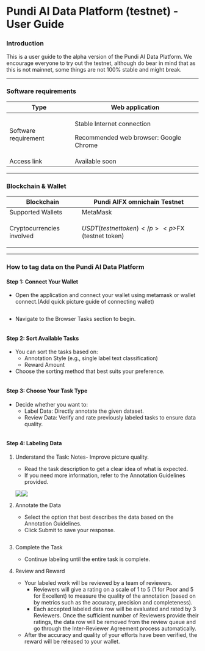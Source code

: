 # Pundi AI Data Platform (testnet) - User Guide

### Introduction <a href="#introduction" id="introduction"></a>

This is a user guide to the alpha version of the Pundi AI Data Platform. We encourage everyone to try out the testnet, although do bear in mind that as this is not mainnet, some things are not 100% stable and might break.

***

### Software requirements <a href="#software-requirements" id="software-requirements"></a>

| Type                 | Web application                                                                |
| -------------------- | ------------------------------------------------------------------------------ |
| Software requirement | <p>Stable Internet connection</p><p>Recommended web browser: Google Chrome</p> |
| Access link          | Available soon                                                                 |

***

### Blockchain & Wallet <a href="#blockchain-and-wallet" id="blockchain-and-wallet"></a>

| Blockchain                | Pundi AIFX omnichain Testnet                           |
| ------------------------- | ------------------------------------------------------ |
| Supported Wallets         | MetaMask                                               |
| Cryptocurrencies involved | <p>$USDT (testnet token)</p><p>$FX (testnet token)</p> |

***

### How to tag data on the Pundi AI Data Platform <a href="#how-to-tag-data-on-the-pundi-ai-data-platform" id="how-to-tag-data-on-the-pundi-ai-data-platform"></a>

#### Step 1: Connect Your Wallet <a href="#step-1-connect-your-wallet" id="step-1-connect-your-wallet"></a>

* Open the application and connect your wallet using metamask or wallet connect.(Add quick picture guide of connecting wallet)

<figure><img src="https://lh7-rt.googleusercontent.com/docsz/AD_4nXeZwyKX_G7N2rJ1eH11zkjxIY5ORIs5EEgPMal6HsHEXI3Z-_BfqBZkdYpWfQuCBLgkXX7z6HoivUuJYENwcdpmu6DyohssmBnKL_qFn1skFdBvt5sV2YvWcUOJBvSvhXNkPUTRAw?key=a8bNWxiNraXHReGKweoFdC-A" alt=""><figcaption></figcaption></figure>

* Navigate to the Browser Tasks section to begin.

<figure><img src="https://lh7-rt.googleusercontent.com/docsz/AD_4nXeZwyKX_G7N2rJ1eH11zkjxIY5ORIs5EEgPMal6HsHEXI3Z-_BfqBZkdYpWfQuCBLgkXX7z6HoivUuJYENwcdpmu6DyohssmBnKL_qFn1skFdBvt5sV2YvWcUOJBvSvhXNkPUTRAw?key=a8bNWxiNraXHReGKweoFdC-A" alt=""><figcaption></figcaption></figure>

#### Step 2: Sort Available Tasks <a href="#step-2-sort-available-tasks" id="step-2-sort-available-tasks"></a>

* You can sort the tasks based on:
  * Annotation Style (e.g., single label text classification)
  * Reward Amount
* Choose the sorting method that best suits your preference.

<figure><img src="https://lh7-rt.googleusercontent.com/docsz/AD_4nXdTIPCYw9w6h0uzQmVrxPHj_OGR6vsE31DeamsXd9Ekyf-5W4n_8nVOQRNyRXplM5cWi4JBFFWTIvy6kEk9gWx3nRJt0qNpdopNThbLxvfN3FB_tc0Nla7nlCzzR-8IF-UbheQN8w?key=a8bNWxiNraXHReGKweoFdC-A" alt=""><figcaption></figcaption></figure>

#### Step 3: Choose Your Task Type <a href="#step-3-choose-your-task-type" id="step-3-choose-your-task-type"></a>

* Decide whether you want to:
  * Label Data: Directly annotate the given dataset.
  * Review Data: Verify and rate previously labeled tasks to ensure data quality.

<figure><img src="https://lh7-rt.googleusercontent.com/docsz/AD_4nXdm2XoX-9c7DiKr-fGK9OUqkFVHOFnyHYDKLN4-NTXJKz0OguPJdWK_74MTuVPdzB6G8ujo3ScGSDndl7CiFtUfTm_Lv2oBKW45So6XNfKkst2GslK6dJUKtdu1QzywvgmltPF7Gg?key=a8bNWxiNraXHReGKweoFdC-A" alt=""><figcaption></figcaption></figure>

#### Step 4: Labeling Data <a href="#step-4-labeling-data" id="step-4-labeling-data"></a>

1.  Understand the Task: Notes- Improve picture quality.

    * Read the task description to get a clear idea of what is expected.
    * If you need more information, refer to the Annotation Guidelines provided.

    ![](https://lh7-rt.googleusercontent.com/docsz/AD_4nXdI_-OvTeWccrdy_lTs1eNot8uT8xW3OVRYov1uQLrCynclGbpFhrsok-jGeLKhnYOjCbIVFYqSuf5Pl_jfsLjb9otZmqyPJ396S34HqamlN0kZDwAIMCSON6hllRd0mkbp0yGc?key=a8bNWxiNraXHReGKweoFdC-A)![](https://lh7-rt.googleusercontent.com/docsz/AD_4nXc0OoAN0X80nwNwZG9qMlgZnQE3DzlW42vdyiGNArmUREr-VggH3X7IB5f4WMVoQzkFm3wP1Uy5_k7-NCLeOUbCyjXHOpJmzV6zEwm2CDV-u-h6kTMOqkVruLn6IXHSu3a5fh3HjA?key=a8bNWxiNraXHReGKweoFdC-A)
2.  Annotate the Data

    * Select the option that best describes the data based on the Annotation Guidelines.
    * Click Submit to save your response.



    <figure><img src="https://lh7-rt.googleusercontent.com/docsz/AD_4nXdTzdMfKcBXFWs5o8oiULS9OBOCBGHdrLRuwbTirIzrawSwQD_o1FvgvRtLZnDchW1bMBDJwPJtRcMX4RjWm-XHTlxHHkIipMQVGY_9hcseRoexVESlQYTRYnnvWHSIaWcL0WIx-A?key=a8bNWxiNraXHReGKweoFdC-A" alt=""><figcaption></figcaption></figure>
3. Complete the Task
   * Continue labeling until the entire task is complete.
4. Review and Reward
   * Your labeled work will be reviewed by a team of reviewers.
     * Reviewers will give a rating on a scale of 1 to 5 (1 for Poor and 5 for Excellent) to measure the quality of the annotation (based on by metrics such as the accuracy, precision and completeness).
     * Each accepted labeled data row will be evaluated and rated by 3 Reviewers. Once the sufficient number of Reviewers provide their ratings, the data row will be removed from the review queue and go through the Inter-Reviewer Agreement process automatically.
   * After the accuracy and quality of your efforts have been verified, the reward will be released to your wallet.
